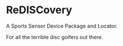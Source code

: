 # ReDISCovery

A Sports Sensor Device Package and Locator.

For all the terrible disc golfers out there.
